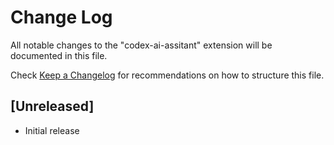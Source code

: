# Change Log

All notable changes to the "codex-ai-assitant" extension will be documented in this file.

Check [Keep a Changelog](http://keepachangelog.com/) for recommendations on how to structure this file.

## [Unreleased]

- Initial release